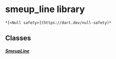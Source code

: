 


# smeup_line library






    *[<Null safety>](https://dart.dev/null-safety)*





## Classes

##### [SmeupLine](../smeup_widgets_smeup_line/SmeupLine-class.md)



 
















